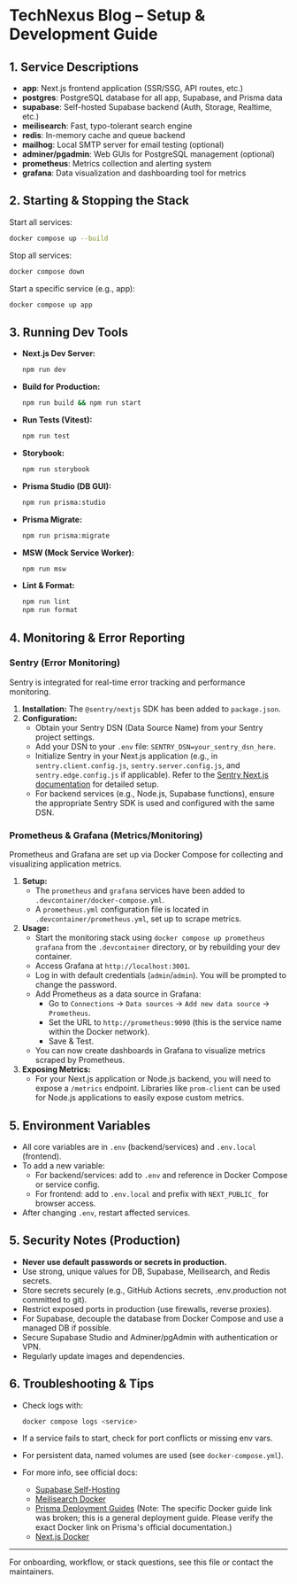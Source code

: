 # TechNexus Blog – Setup & Development Guide

## 1. Service Descriptions

- **app**: Next.js frontend application (SSR/SSG, API routes, etc.)
- **postgres**: PostgreSQL database for all app, Supabase, and Prisma data
- **supabase**: Self-hosted Supabase backend (Auth, Storage, Realtime, etc.)
- **meilisearch**: Fast, typo-tolerant search engine
- **redis**: In-memory cache and queue backend
- **mailhog**: Local SMTP server for email testing (optional)
- **adminer/pgadmin**: Web GUIs for PostgreSQL management (optional)
- **prometheus**: Metrics collection and alerting system
- **grafana**: Data visualization and dashboarding tool for metrics

## 2. Starting & Stopping the Stack

Start all services:

```sh
docker compose up --build
```

Stop all services:

```sh
docker compose down
```

Start a specific service (e.g., app):

```sh
docker compose up app
```

## 3. Running Dev Tools

- **Next.js Dev Server:**

  ```sh
  npm run dev
  ```

- **Build for Production:**

  ```sh
  npm run build && npm run start
  ```

- **Run Tests (Vitest):**

  ```sh
  npm run test
  ```

- **Storybook:**

  ```sh
  npm run storybook
  ```

- **Prisma Studio (DB GUI):**

  ```sh
  npm run prisma:studio
  ```

- **Prisma Migrate:**

  ```sh
  npm run prisma:migrate
  ```

- **MSW (Mock Service Worker):**

  ```sh
  npm run msw
  ```

- **Lint & Format:**

  ```sh
  npm run lint
  npm run format
  ```

## 4. Monitoring & Error Reporting

### Sentry (Error Monitoring)

Sentry is integrated for real-time error tracking and performance monitoring.

1. **Installation:** The `@sentry/nextjs` SDK has been added to `package.json`.
2. **Configuration:**
    - Obtain your Sentry DSN (Data Source Name) from your Sentry project settings.
    - Add your DSN to your `.env` file: `SENTRY_DSN=your_sentry_dsn_here`.
    - Initialize Sentry in your Next.js application (e.g., in `sentry.client.config.js`, `sentry.server.config.js`, and `sentry.edge.config.js` if applicable). Refer to the [Sentry Next.js documentation](https://docs.sentry.io/platforms/javascript/guides/nextjs/) for detailed setup.
    - For backend services (e.g., Node.js, Supabase functions), ensure the appropriate Sentry SDK is used and configured with the same DSN.

### Prometheus & Grafana (Metrics/Monitoring)

Prometheus and Grafana are set up via Docker Compose for collecting and visualizing application metrics.

1. **Setup:**
    - The `prometheus` and `grafana` services have been added to `.devcontainer/docker-compose.yml`.
    - A `prometheus.yml` configuration file is located in `.devcontainer/prometheus.yml`, set up to scrape metrics.
2. **Usage:**
    - Start the monitoring stack using `docker compose up prometheus grafana` from the `.devcontainer` directory, or by rebuilding your dev container.
    - Access Grafana at `http://localhost:3001`.
    - Log in with default credentials (`admin`/`admin`). You will be prompted to change the password.
    - Add Prometheus as a data source in Grafana:
        - Go to `Connections` -> `Data sources` -> `Add new data source` -> `Prometheus`.
        - Set the URL to `http://prometheus:9090` (this is the service name within the Docker network).
        - Save & Test.
    - You can now create dashboards in Grafana to visualize metrics scraped by Prometheus.
3. **Exposing Metrics:**
    - For your Next.js application or Node.js backend, you will need to expose a `/metrics` endpoint. Libraries like `prom-client` can be used for Node.js applications to easily expose custom metrics.

## 5. Environment Variables

- All core variables are in `.env` (backend/services) and `.env.local`
  (frontend).
- To add a new variable:
  - For backend/services: add to `.env` and reference in Docker Compose or
    service config.
  - For frontend: add to `.env.local` and prefix with `NEXT_PUBLIC_` for browser
    access.
- After changing `.env`, restart affected services.

## 5. Security Notes (Production)

- **Never use default passwords or secrets in production.**
- Use strong, unique values for DB, Supabase, Meilisearch, and Redis secrets.
- Store secrets securely (e.g., GitHub Actions secrets, .env.production not
  committed to git).
- Restrict exposed ports in production (use firewalls, reverse proxies).
- For Supabase, decouple the database from Docker Compose and use a managed DB
  if possible.
- Secure Supabase Studio and Adminer/pgAdmin with authentication or VPN.
- Regularly update images and dependencies.

## 6. Troubleshooting & Tips

- Check logs with:

  ```sh
  docker compose logs <service>
  ```

- If a service fails to start, check for port conflicts or missing env vars.
- For persistent data, named volumes are used (see `docker-compose.yml`).
- For more info, see official docs:
  - [Supabase Self-Hosting](https://supabase.com/docs/guides/self-hosting/docker)
  - [Meilisearch Docker](https://www.meilisearch.com/docs/guides/misc/docker)
  - [Prisma Deployment Guides](https://www.prisma.io/docs/guides/deployment) (Note: The specific Docker guide link was broken; this is a general deployment guide. Please verify the exact Docker link on Prisma's official documentation.)
  - [Next.js Docker](https://nextjs.org/docs/deployment#docker-image)

---

For onboarding, workflow, or stack questions, see this file or contact the
maintainers.
